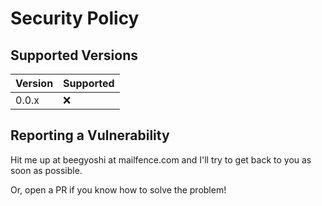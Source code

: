 # Security Policy

## Supported Versions

| Version | Supported          |
| ------- | ------------------ |
| 0.0.x   | :x: |

## Reporting a Vulnerability

Hit me up at beegyoshi at mailfence.com and I'll try to get back to you as soon as possible.

Or, open a PR if you know how to solve the problem!
